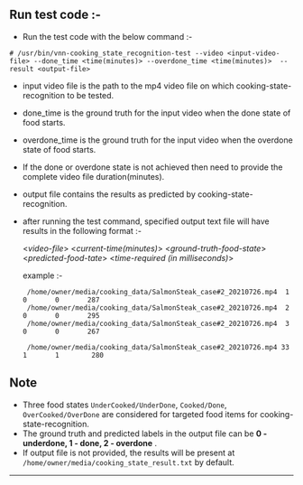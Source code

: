 ## Run test code :-
  - Run the test code with the below command :-
  ```
  # /usr/bin/vnn-cooking_state_recognition-test --video <input-video-file> --done_time <time(minutes)> --overdone_time <time(minutes)>  --result <output-file>
  ```
   - input video file is the path to the mp4 video file on which cooking-state-recognition to be tested. 
   - done_time is the ground truth for the input video when the done state of food starts.  
   - overdone_time is the ground truth for the input video when the overdone state of food starts.
   - If the done or overdone state is not achieved then need to provide the complete video file duration(minutes).
   - output file contains the results as predicted by cooking-state-recognition.
   
       

   - after running the test command, specified output text file will have results in the following format :-
      
       <*video-file*> <*current-time(minutes)*> <*ground-truth-food-state*> <*predicted-food-tate*> <*time-required (in milliseconds)*>
       
       example :-
       ```
        /home/owner/media/cooking_data/SalmonSteak_case#2_20210726.mp4  1       0       0       287
        /home/owner/media/cooking_data/SalmonSteak_case#2_20210726.mp4  2       0       0       295
        /home/owner/media/cooking_data/SalmonSteak_case#2_20210726.mp4  3       0       0       267
       
        /home/owner/media/cooking_data/SalmonSteak_case#2_20210726.mp4 33      1       1        280
       ```
  
## Note
  - Three food states `UnderCooked/UnderDone`, `Cooked/Done`, `OverCooked/OverDone` are considered for targeted food items for cooking-state-recognition.
  - The ground truth and predicted labels in the output file can be **0 - underdone, 1 - done, 2 - overdone** . 
  - If output file is not provided, the results will be present at ```/home/owner/media/cooking_state_result.txt``` by default.
  
---
